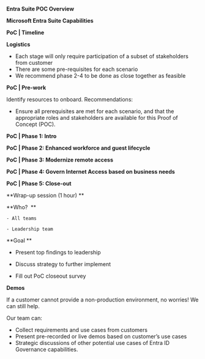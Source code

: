 **Entra Suite POC Overview**

**Microsoft Entra Suite Capabilities**

**PoC | Timeline​**

**Logistics**
- Each stage will only require participation of a subset of stakeholders from customer​
- There are some pre-requisites for each scenario​
- We recommend phase 2-4 to be done as close together as feasible

**PoC | Pre-work**

Identify resources to onboard. Recommendations​:
- Ensure all prerequisites are met for each scenario, and that the appropriate roles and stakeholders are available for this Proof of Concept (POC).

**PoC | Phase 1: Intro​**

**PoC | Phase 2: Enhanced workforce and guest lifecycle​**

**PoC | Phase 3: Modernize remote access​**

**PoC | Phase 4: Govern Internet Access based on business needs​**

**PoC | Phase 5: Close-out​**

**Wrap-up session (1 hour)​
**

**Who? ​
**

	- All teams​

	- Leadership team​

**Goal​
**

- Present top findings to leadership​

- Discuss strategy to further implement ​

- Fill out PoC closeout survey


**Demos​**

If a customer cannot provide a non-production environment, no worries! We can still help​.

Our team can: ​

- Collect requirements and use cases from customers​
- Present pre-recorded or live demos based on customer’s use cases ​
- Strategic discussions of other potential use cases of Entra ID Governance capabilities. 
